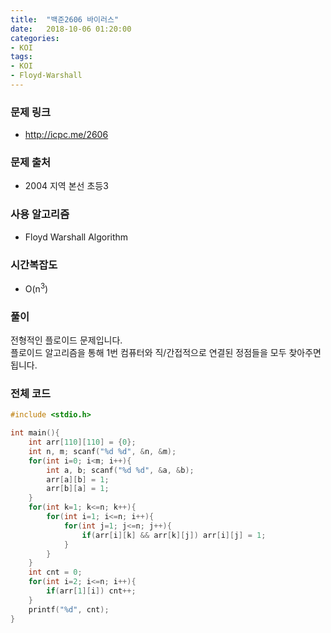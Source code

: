 ```yaml
---
title:  "백준2606 바이러스"
date:   2018-10-06 01:20:00
categories:
- KOI
tags:
- KOI
- Floyd-Warshall
---
```


### 문제 링크
* http://icpc.me/2606

### 문제 출처
* 2004 지역 본선 초등3

### 사용 알고리즘
* Floyd Warshall Algorithm

### 시간복잡도
* O(n<sup>3</sup>)

### 풀이
전형적인 플로이드 문제입니다.<br>
플로이드 알고리즘을 통해 1번 컴퓨터와 직/간접적으로 연결된 정점들을 모두 찾아주면 됩니다.

### 전체 코드
```cpp
#include <stdio.h>

int main(){
	int arr[110][110] = {0};
	int n, m; scanf("%d %d", &n, &m);
	for(int i=0; i<m; i++){
		int a, b; scanf("%d %d", &a, &b);
		arr[a][b] = 1;
		arr[b][a] = 1;
	}
	for(int k=1; k<=n; k++){
		for(int i=1; i<=n; i++){
			for(int j=1; j<=n; j++){
				if(arr[i][k] && arr[k][j]) arr[i][j] = 1;
			}
		}
	}
	int cnt = 0;
	for(int i=2; i<=n; i++){
		if(arr[1][i]) cnt++;
	}
	printf("%d", cnt);
}
```
